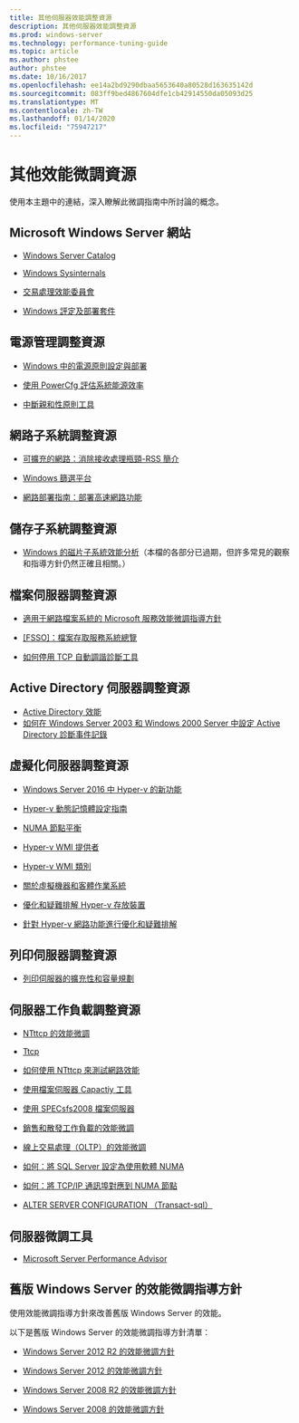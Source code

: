 ```yaml
---
title: 其他伺服器效能調整資源
description: 其他伺服器效能調整資源
ms.prod: windows-server
ms.technology: performance-tuning-guide
ms.topic: article
ms.author: phstee
author: phstee
ms.date: 10/16/2017
ms.openlocfilehash: ee14a2bd9290dbaa5653640a80528d163635142d
ms.sourcegitcommit: 083ff9bed4867604dfe1cb42914550da05093d25
ms.translationtype: MT
ms.contentlocale: zh-TW
ms.lasthandoff: 01/14/2020
ms.locfileid: "75947217"
---
```

# <a name="additional-performance-tuning-resources"></a>其他效能微調資源

使用本主題中的連結，深入瞭解此微調指南中所討論的概念。

## <a name="microsoft-windows-server-websites"></a>Microsoft Windows Server 網站
-   [Windows Server Catalog](http://www.windowsservercatalog.com/)

-   [Windows Sysinternals](https://technet.microsoft.com/sysinternals/default.aspx)

-   [交易處理效能委員會](http://www.tpc.org/)

-   [Windows 評定及部署套件](https://developer.microsoft.com/windows/hardware/windows-assessment-deployment-kit)

## <a name="power-management-tuning-resources"></a>電源管理調整資源

-   [Windows 中的電源原則設定與部署](https://msdn.microsoft.com/library/windows/hardware/mt422910.aspx)

-   [使用 PowerCfg 評估系統能源效率](https://technet.microsoft.com/library/cc748940.aspx)

-   [中斷親和性原則工具](https://support.microsoft.com/kb/252867)

## <a name="networking-subsystem-tuning-resources"></a>網路子系統調整資源

-   [可擴充的網路：消除接收處理瓶頸-RSS 簡介](https://download.microsoft.com/download/5/D/6/5D6EAF2B-7DDF-476B-93DC-7CF0072878E6/NDIS_RSS.doc)

-   [Windows 篩選平台](https://msdn.microsoft.com/windows/hardware/gg463267.aspx)

-   [網路部署指南：部署高速網路功能](https://technet.microsoft.com/library/gg162681.aspx)

## <a name="storage-subsystem-tuning-resources"></a>儲存子系統調整資源

-   [Windows 的磁片子系統效能分析](https://download.microsoft.com/download/e/b/a/eba1050f-a31d-436b-9281-92cdfeae4b45/subsys_perf.doc)（本檔的各部分已過期，但許多常見的觀察和指導方針仍然正確且相關。）

## <a name="file-server-tuning-resources"></a>檔案伺服器調整資源

-   [適用于網路檔案系統的 Microsoft 服務效能微調指導方針](https://technet.microsoft.com/library/bb463205.aspx)

-   [\[FSSO\]：檔案存取服務系統總覽](https://download.microsoft.com/download/5/0/1/501ED102-E53F-4CE0-AA6B-B0F93629DDC6/Windows/%5bMS-FSSO%5d.pdf)

-   [如何停用 TCP 自動調諧診斷工具](https://support.microsoft.com/kb/967475)

## <a name="active-directory-server-tuning-resources"></a>Active Directory 伺服器調整資源
-   [Active Directory 效能](https://msdn.microsoft.com/library/windows/hardware/dn567654(v=vs.85).aspx)
-   [如何在 Windows Server 2003 和 Windows 2000 Server 中設定 Active Directory 診斷事件記錄](https://support.microsoft.com/kb/314980)

## <a name="virtualization-server-tuning-resources"></a>虛擬化伺服器調整資源

-   [Windows Server 2016 中 Hyper-v 的新功能](https://technet.microsoft.com/windows-server-docs/compute/hyper-v/what-s-new-in-hyper-v-on-windows)

-   [Hyper-v 動態記憶體設定指南](https://technet.microsoft.com/library/ff817651.aspx)

-   [NUMA 節點平衡](https://blogs.technet.com/b/winserverperformance/archive/2009/12/10/numa-node-balancing.aspx)

-   [Hyper-v WMI 提供者](https://msdn2.microsoft.com/library/cc136992(VS.85).aspx)

-   [Hyper-v WMI 類別](https://msdn.microsoft.com/library/cc136986(VS.85).aspx)

-   [關於虛擬機器和客體作業系統](https://technet.microsoft.com/library/cc794868(v=ws.10))

-   [優化和疑難排解 Hyper-v 存放裝置](https://blogs.msdn.com/b/microsoft_press/archive/2013/07/24/new-book-optimizing-and-troubleshooting-hyper-v-storage.aspx)

-   [針對 Hyper-v 網路功能進行優化和疑難排解](https://blogs.msdn.com/b/microsoft_press/archive/2013/07/12/rtm-d-today-optimizing-and-troubleshooting-hyper-v-networking.aspx)

## <a name="print-server-tuning-resources"></a>列印伺服器調整資源

-   [列印伺服器的擴充性和容量規劃](https://technet.microsoft.com/library/dn554243.aspx)

## <a name="server-workload-tuning-resources"></a>伺服器工作負載調整資源

-   [NTttcp 的效能微調](https://msdn.microsoft.com/library/windows/hardware/dn567663(v=vs.85).aspx)

-   [Ttcp](http://en.wikipedia.org/wiki/Ttcp)

-   [如何使用 NTttcp 來測試網路效能](https://msdn.microsoft.com/windows/hardware/gg463264.aspx)

-   [使用檔案伺服器 Capactiy 工具](https://msdn.microsoft.com/library/windows/hardware/dn567658(v=vs.85).aspx)

-   [使用 SPECsfs2008 檔案伺服器](https://msdn.microsoft.com/library/windows/hardware/dn567653(v=vs.85).aspx)

-   [銷售和散發工作負載的效能微調](https://msdn.microsoft.com/library/windows/hardware/dn567646(v=vs.85).aspx)

-   [線上交易處理（OLTP）的效能微調](https://msdn.microsoft.com/library/windows/hardware/dn567642(v=vs.85).aspx)

-   [如何：將 SQL Server 設定為使用軟體 NUMA](https://go.microsoft.com/fwlink/?LinkId=98292)

-   [如何：將 TCP/IP 通訊埠對應到 NUMA 節點](https://go.microsoft.com/fwlink/?LinkId=98293)

-   [ALTER SERVER CONFIGURATION （Transact-sql）](https://msdn.microsoft.com/library/ee210585.aspx)


## <a name="server-tuning-tools"></a>伺服器微調工具

-   [Microsoft Server Performance Advisor](https://msdn.microsoft.com/library/windows/hardware/dn481522(v=vs.85).aspx)

## <a name="performance-tuning-guidelines-for-previous-versions-of-windows-server"></a>舊版 Windows Server 的效能微調指導方針


使用效能微調指導方針來改善舊版 Windows Server 的效能。

以下是舊版 Windows Server 的效能微調指導方針清單：

-   [Windows Server 2012 R2 的效能微調方針](https://www.microsoft.com/download/details.aspx?id=51960)

-   [Windows Server 2012 的效能微調方針](https://download.microsoft.com/download/0/0/B/00BE76AF-D340-4759-8ECD-C80BC53B6231/performance-tuning-guidelines-windows-server-2012.docx)

-   [Windows Server 2008 R2 的效能微調方針](https://download.microsoft.com/download/6/B/2/6B2EBD3A-302E-4553-AC00-9885BBF31E21/Perf-tun-srv-R2.docx)

-   [Windows Server 2008 的效能微調方針](https://download.microsoft.com/download/9/c/5/9c5b2167-8017-4bae-9fde-d599bac8184a/Perf-tun-srv.docx)
